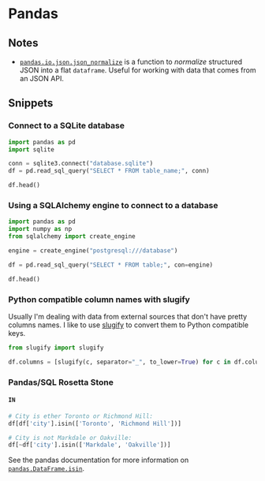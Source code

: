 # Pandas

## Notes

-   [`pandas.io.json.json_normalize`](https://pandas.pydata.org/pandas-docs/stable/generated/pandas.io.json.json_normalize.html) is a function to _normalize_ structured JSON into a flat `dataframe`. Useful for working with data that comes from an JSON API.

## Snippets

### Connect to a SQLite database

```python
import pandas as pd
import sqlite

conn = sqlite3.connect("database.sqlite")
df = pd.read_sql_query("SELECT * FROM table_name;", conn)

df.head()
```

### Using a SQLAlchemy engine to connect to a database

```python
import pandas as pd
import numpy as np
from sqlalchemy import create_engine

engine = create_engine("postgresql:///database")

df = pd.read_sql_query("SELECT * FROM table;", con=engine)

df.head()
```

### Python compatible column names with slugify

Usually I'm dealing with data from external sources that don't have pretty columns names. I like to use [slugify](https://pypi.python.org/pypi/awesome-slugify) to convert them to Python compatible keys.

```python
from slugify import slugify

df.columns = [slugify(c, separator="_", to_lower=True) for c in df.columns]
```

### Pandas/SQL Rosetta Stone

#### `IN`

```python
# City is ether Toronto or Richmond Hill:
df[df['city'].isin(['Toronto', 'Richmond Hill'])]

# City is not Markdale or Oakville:
df[~df['city'].isin(['Markdale', 'Oakville'])]
```

See the pandas documentation for more information on [`pandas.DataFrame.isin`](https://pandas.pydata.org/pandas-docs/stable/generated/pandas.DataFrame.isin.html).
